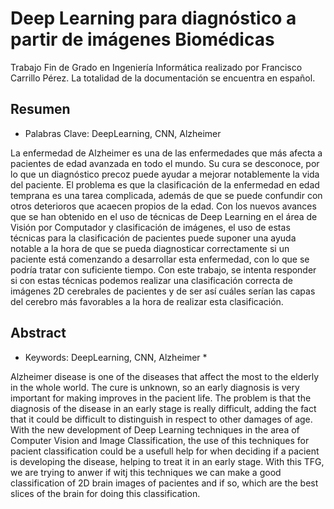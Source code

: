 # Deep Learning para diagnóstico a partir de imágenes Biomédicas

Trabajo Fin de Grado en Ingeniería Informática realizado por Francisco Carrillo Pérez. La totalidad de la documentación se encuentra en español.

## Resumen

* Palabras Clave: DeepLearning, CNN, Alzheimer

La enfermedad de Alzheimer es una de las enfermedades que más afecta a pacientes de edad avanzada en todo el mundo. Su cura se desconoce, por lo que un diagnóstico precoz puede ayudar a mejorar notablemente la vida del paciente. El problema es que la clasificación de la enfermedad en edad temprana es una tarea complicada, además de que se puede confundir con otros deterioros que acaecen propios de la edad. Con los nuevos avances que se han obtenido en el uso de técnicas de Deep Learning en el área de Visión por Computador y clasificación de imágenes, el uso de estas técnicas para la clasificación de pacientes puede suponer una ayuda notable a la hora de que se pueda diagnosticar correctamente si un paciente está comenzando a desarrollar esta enfermedad, con lo que se podría tratar con suficiente tiempo. Con este trabajo, se intenta responder si con estas técnicas podemos realizar una clasificación correcta de imágenes 2D cerebrales de pacientes y de ser así cuáles serían las capas del cerebro más favorables a la hora de realizar esta clasificación.

## Abstract

* Keywords: DeepLearning, CNN, Alzheimer *

Alzheimer disease is one of the diseases that affect the most to the elderly in the whole world. The cure is unknown, so an early diagnosis is very important for making improves in the pacient life. The problem is that the diagnosis of the disease in an early stage is really difficult, adding the fact that it could be difficult to distinguish in respect to other damages of age. With the new development of Deep Learning techniques in the area of Computer Vision and Image Classification, the use of this techniques for pacient classification could be a usefull help for when deciding if a pacient is developing the disease, helping to treat it in an early stage. With this TFG, we are trying to anwer if witj this techniques we can make a good classification of 2D brain images of pacientes and if so, which are the best slices of the brain for doing this classification.

